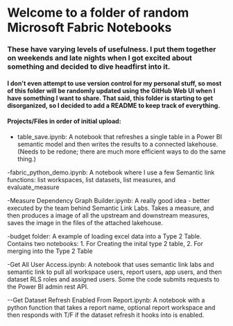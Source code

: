 # Welcome to a folder of random Microsoft Fabric Notebooks 

### These have varying levels of usefulness. I put them together on weekends and late nights when I got excited about something and decided to dive headfirst into it.

#### I don't even attempt to use version control for my personal stuff, so most of this folder will be randomly updated using the GitHub Web UI when I have something I want to share. That said, this folder is starting to get disorganized, so I decided to add a README to keep track of everything.

#### Projects/Files in order of initial upload:
- table_save.ipynb: A notebook that refreshes a single table in a Power BI semantic model and then writes the results to a connected lakehouse. (Needs to be redone; there are much more efficient ways to do the same thing.)

-fabric_python_demo.ipynb: A notebook where I use a few Semantic link functions: list workspaces, list datasets, list measures, and evaluate_measure

-Measure Dependency Graph Builder.ipynb: A really good idea - better executed by the team behind Semantic Link Labs. Takes a measure, and then produces a image of all the upstream and downstream measures, saves the image in the files of the attached lakehouse. 

-budget folder: A example of loading excel data into a Type 2 Table. Contains two notebooks: 1. For Creating the inital type 2 table, 2. For merging into the Type 2 Table

-Get All User Access.ipynb: A notebook that uses semantic link labs and semantic link to pull all workspace users, report users, app users, and then dataset RLS roles and assigned users. Some the code submits requests to the Power BI admin rest API.

--Get Dataset Refresh Enabled From Report.ipynb: A notebook with a python function that takes a report name, optional report workspace and then responds with T/F if the dataset refresh it hooks into is enabled. 
